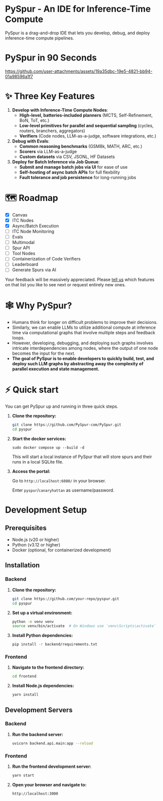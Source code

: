 # PySpur - An IDE for Inference-Time Compute

PySpur is a drag-and-drop IDE that lets you develop, debug, and deploy inference-time compute pipelines.

# PySpur in 90 Seconds

https://github.com/user-attachments/assets/19a35dbc-19e5-4821-bb94-01a98596a1f7

# ✨ Three Key Features

1. **Develop with Inference-Time Compute Nodes**:
    * **High-level, batteries-included planners** (MCTS, Self-Refinement, BoN, ToT, etc.)
    * **Low-level primitives for parallel and sequential sampling** (cycles, routers, branchers, aggregators)
    * **Verifiers** (Code nodes, LLM-as-a-judge, software integrations, etc.)
2. **Debug with Evals**:
    * **Common reasoning benchmarks** (GSM8k, MATH, ARC, etc.)
    * **Scorers** via LLM-as-a-judge
    * **Custom datasets** via CSV, JSONL, HF Datasets
3. **Deploy for Batch Inference via Job Queue**:
    * **Submit and manage batch jobs via UI** for ease of use
    * **Self-hosting of async batch APIs** for full flexbility
    * **Fault tolerance and job persistence** for long-running jobs

# 🗺️ Roadmap

- [X] Canvas
- [X] ITC Nodes
- [X] Async/Batch Execution
- [ ] ITC Node Monitoring
- [ ] Evals
- [ ] Multimodal
- [ ] Spur API
- [ ] Tool Nodes
- [ ] Containerization of Code Verifiers
- [ ] Leaderboard
- [ ] Generate Spurs via AI

Your feedback will be massively appreciated.
Please [tell us](mailto:founders@pyspur.com?subject=Feature%20Request&body=I%20want%20this%20feature%3Ai) which features on that list you like to see next or request entirely new ones.

# 🕸️ Why PySpur?

* Humans think for longer on difficult problems to improve their decisions.
* Similarly, we can enable LLMs to utilize additional compute at inference time via computational graphs that involve multiple steps and feedback loops.
* However, developing, debugging, and deploying such graphs involves intricate interdependencies among nodes, where the output of one node becomes the input for the next.
* **The goal of PySpur is to enable developers to quickly build, test, and deploy such LLM graphs by abstracting away the complexity of parallel execution and state management.**

# ⚡ Quick start

You can get PySpur up and running in three quick steps.

1. **Clone the repository:**
    ```sh
    git clone https://github.com/PySpur-com/PySpur.git
    cd pyspur
    ```

2. **Start the docker services:**

    ```sudo docker compose up --build -d```

    This will start a local instance of PySpur that will store spurs and their runs in a local SQLite file.

3. **Access the portal:**

    Go to `http://localhost:6080/` in your browser.

    Enter `pyspur`/`canaryhattan` as username/password.


#  Development Setup

## Prerequisites

- Node.js (v20 or higher)
- Python (v3.12 or higher)
- Docker (optional, for containerized development)

## Installation

### Backend

1. **Clone the repository:**
    ```sh
    git clone https://github.com/your-repo/pyspur.git
    cd pyspur
    ```

2. **Set up a virtual environment:**
    ```sh
    python -m venv venv
    source venv/bin/activate  # On Windows use `venv\Scripts\activate`
    ```

3. **Install Python dependencies:**
    ```sh
    pip install -r backend/requirements.txt
    ```

### Frontend

1. **Navigate to the frontend directory:**
    ```sh
    cd frontend
    ```

2. **Install Node.js dependencies:**
    ```sh
    yarn install
    ```

## Development Servers

### Backend

1. **Run the backend server:**
    ```sh
    uvicorn backend.api.main:app --reload
    ```

### Frontend

1. **Run the frontend development server:**
    ```sh
    yarn start
    ```

2. **Open your browser and navigate to:**
    ```
    http://localhost:3000
    ```
